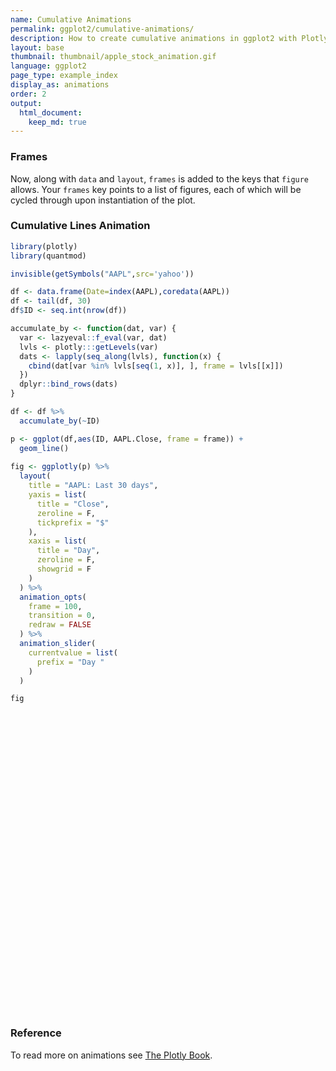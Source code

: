 ```yaml
---
name: Cumulative Animations
permalink: ggplot2/cumulative-animations/
description: How to create cumulative animations in ggplot2 with Plotly.
layout: base
thumbnail: thumbnail/apple_stock_animation.gif
language: ggplot2
page_type: example_index
display_as: animations
order: 2
output:
  html_document:
    keep_md: true
---
```



### Frames

Now, along with `data` and `layout`, `frames` is added to the keys that `figure` allows. Your `frames` key points to a list of figures, each of which will be cycled through upon instantiation of the plot.

### Cumulative Lines Animation


```r
library(plotly)
library(quantmod)

invisible(getSymbols("AAPL",src='yahoo'))

df <- data.frame(Date=index(AAPL),coredata(AAPL))
df <- tail(df, 30)
df$ID <- seq.int(nrow(df))

accumulate_by <- function(dat, var) {
  var <- lazyeval::f_eval(var, dat)
  lvls <- plotly:::getLevels(var)
  dats <- lapply(seq_along(lvls), function(x) {
    cbind(dat[var %in% lvls[seq(1, x)], ], frame = lvls[[x]])
  })
  dplyr::bind_rows(dats)
}

df <- df %>%
  accumulate_by(~ID)

p <- ggplot(df,aes(ID, AAPL.Close, frame = frame)) +
  geom_line()
  
fig <- ggplotly(p) %>%
  layout(
    title = "AAPL: Last 30 days",
    yaxis = list(
      title = "Close",
      zeroline = F,
      tickprefix = "$"
    ),
    xaxis = list(
      title = "Day",
      zeroline = F, 
      showgrid = F
    )
  ) %>% 
  animation_opts(
    frame = 100, 
    transition = 0, 
    redraw = FALSE
  ) %>%
  animation_slider(
    currentvalue = list(
      prefix = "Day "
    )
  )

fig
```

<div id="htmlwidget-428ff896e37fe7ad739e" style="width:672px;height:480px;" class="plotly html-widget"></div>
<script type="application/json" data-for="htmlwidget-428ff896e37fe7ad739e">{"x":{"data":[{"x":[1],"y":[318.309998],"text":"ID:  1<br />AAPL.Close: 318.31<br />frame:  1","frame":"1","type":"scatter","mode":"lines","line":{"width":1.88976377952756,"color":"rgba(0,0,0,1)","dash":"solid"},"hoveron":"points","showlegend":false,"xaxis":"x","yaxis":"y","hoverinfo":"text","visible":true}],"layout":{"margin":{"t":26.2283105022831,"r":7.30593607305936,"b":40.1826484018265,"l":43.1050228310502},"plot_bgcolor":"rgba(235,235,235,1)","paper_bgcolor":"rgba(255,255,255,1)","font":{"color":"rgba(0,0,0,1)","family":"","size":14.6118721461187},"xaxis":{"domain":[0,1],"automargin":true,"type":"linear","autorange":false,"range":[-0.45,31.45],"tickmode":"array","ticktext":["0","10","20","30"],"tickvals":[0,10,20,30],"categoryorder":"array","categoryarray":["0","10","20","30"],"nticks":null,"ticks":"outside","tickcolor":"rgba(51,51,51,1)","ticklen":3.65296803652968,"tickwidth":0.66417600664176,"showticklabels":true,"tickfont":{"color":"rgba(77,77,77,1)","family":"","size":11.689497716895},"tickangle":-0,"showline":false,"linecolor":null,"linewidth":0,"showgrid":false,"gridcolor":"rgba(255,255,255,1)","gridwidth":0.66417600664176,"zeroline":false,"anchor":"y","title":"Day","hoverformat":".2f"},"yaxis":{"domain":[0,1],"automargin":true,"type":"linear","autorange":false,"range":[270.66798365,329.89201335],"tickmode":"array","ticktext":["280","290","300","310","320"],"tickvals":[280,290,300,310,320],"categoryorder":"array","categoryarray":["280","290","300","310","320"],"nticks":null,"ticks":"outside","tickcolor":"rgba(51,51,51,1)","ticklen":3.65296803652968,"tickwidth":0.66417600664176,"showticklabels":true,"tickfont":{"color":"rgba(77,77,77,1)","family":"","size":11.689497716895},"tickangle":-0,"showline":false,"linecolor":null,"linewidth":0,"showgrid":true,"gridcolor":"rgba(255,255,255,1)","gridwidth":0.66417600664176,"zeroline":false,"anchor":"x","title":"Close","hoverformat":".2f","tickprefix":"$"},"shapes":[{"type":"rect","fillcolor":null,"line":{"color":null,"width":0,"linetype":[]},"yref":"paper","xref":"paper","x0":0,"x1":1,"y0":0,"y1":1}],"showlegend":false,"legend":{"bgcolor":"rgba(255,255,255,1)","bordercolor":"transparent","borderwidth":1.88976377952756,"font":{"color":"rgba(0,0,0,1)","family":"","size":11.689497716895}},"hovermode":"closest","barmode":"relative","title":"AAPL: Last 30 days","sliders":[{"currentvalue":{"prefix":"Day ","xanchor":"right","font":{"size":16,"color":"rgba(204,204,204,1)"}},"steps":[{"method":"animate","args":[["1"],{"transition":{"duration":0,"easing":"linear"},"frame":{"duration":100,"redraw":false},"mode":"immediate"}],"label":"1","value":"1"},{"method":"animate","args":[["2"],{"transition":{"duration":0,"easing":"linear"},"frame":{"duration":100,"redraw":false},"mode":"immediate"}],"label":"2","value":"2"},{"method":"animate","args":[["3"],{"transition":{"duration":0,"easing":"linear"},"frame":{"duration":100,"redraw":false},"mode":"immediate"}],"label":"3","value":"3"},{"method":"animate","args":[["4"],{"transition":{"duration":0,"easing":"linear"},"frame":{"duration":100,"redraw":false},"mode":"immediate"}],"label":"4","value":"4"},{"method":"animate","args":[["5"],{"transition":{"duration":0,"easing":"linear"},"frame":{"duration":100,"redraw":false},"mode":"immediate"}],"label":"5","value":"5"},{"method":"animate","args":[["6"],{"transition":{"duration":0,"easing":"linear"},"frame":{"duration":100,"redraw":false},"mode":"immediate"}],"label":"6","value":"6"},{"method":"animate","args":[["7"],{"transition":{"duration":0,"easing":"linear"},"frame":{"duration":100,"redraw":false},"mode":"immediate"}],"label":"7","value":"7"},{"method":"animate","args":[["8"],{"transition":{"duration":0,"easing":"linear"},"frame":{"duration":100,"redraw":false},"mode":"immediate"}],"label":"8","value":"8"},{"method":"animate","args":[["9"],{"transition":{"duration":0,"easing":"linear"},"frame":{"duration":100,"redraw":false},"mode":"immediate"}],"label":"9","value":"9"},{"method":"animate","args":[["10"],{"transition":{"duration":0,"easing":"linear"},"frame":{"duration":100,"redraw":false},"mode":"immediate"}],"label":"10","value":"10"},{"method":"animate","args":[["11"],{"transition":{"duration":0,"easing":"linear"},"frame":{"duration":100,"redraw":false},"mode":"immediate"}],"label":"11","value":"11"},{"method":"animate","args":[["12"],{"transition":{"duration":0,"easing":"linear"},"frame":{"duration":100,"redraw":false},"mode":"immediate"}],"label":"12","value":"12"},{"method":"animate","args":[["13"],{"transition":{"duration":0,"easing":"linear"},"frame":{"duration":100,"redraw":false},"mode":"immediate"}],"label":"13","value":"13"},{"method":"animate","args":[["14"],{"transition":{"duration":0,"easing":"linear"},"frame":{"duration":100,"redraw":false},"mode":"immediate"}],"label":"14","value":"14"},{"method":"animate","args":[["15"],{"transition":{"duration":0,"easing":"linear"},"frame":{"duration":100,"redraw":false},"mode":"immediate"}],"label":"15","value":"15"},{"method":"animate","args":[["16"],{"transition":{"duration":0,"easing":"linear"},"frame":{"duration":100,"redraw":false},"mode":"immediate"}],"label":"16","value":"16"},{"method":"animate","args":[["17"],{"transition":{"duration":0,"easing":"linear"},"frame":{"duration":100,"redraw":false},"mode":"immediate"}],"label":"17","value":"17"},{"method":"animate","args":[["18"],{"transition":{"duration":0,"easing":"linear"},"frame":{"duration":100,"redraw":false},"mode":"immediate"}],"label":"18","value":"18"},{"method":"animate","args":[["19"],{"transition":{"duration":0,"easing":"linear"},"frame":{"duration":100,"redraw":false},"mode":"immediate"}],"label":"19","value":"19"},{"method":"animate","args":[["20"],{"transition":{"duration":0,"easing":"linear"},"frame":{"duration":100,"redraw":false},"mode":"immediate"}],"label":"20","value":"20"},{"method":"animate","args":[["21"],{"transition":{"duration":0,"easing":"linear"},"frame":{"duration":100,"redraw":false},"mode":"immediate"}],"label":"21","value":"21"},{"method":"animate","args":[["22"],{"transition":{"duration":0,"easing":"linear"},"frame":{"duration":100,"redraw":false},"mode":"immediate"}],"label":"22","value":"22"},{"method":"animate","args":[["23"],{"transition":{"duration":0,"easing":"linear"},"frame":{"duration":100,"redraw":false},"mode":"immediate"}],"label":"23","value":"23"},{"method":"animate","args":[["24"],{"transition":{"duration":0,"easing":"linear"},"frame":{"duration":100,"redraw":false},"mode":"immediate"}],"label":"24","value":"24"},{"method":"animate","args":[["25"],{"transition":{"duration":0,"easing":"linear"},"frame":{"duration":100,"redraw":false},"mode":"immediate"}],"label":"25","value":"25"},{"method":"animate","args":[["26"],{"transition":{"duration":0,"easing":"linear"},"frame":{"duration":100,"redraw":false},"mode":"immediate"}],"label":"26","value":"26"},{"method":"animate","args":[["27"],{"transition":{"duration":0,"easing":"linear"},"frame":{"duration":100,"redraw":false},"mode":"immediate"}],"label":"27","value":"27"},{"method":"animate","args":[["28"],{"transition":{"duration":0,"easing":"linear"},"frame":{"duration":100,"redraw":false},"mode":"immediate"}],"label":"28","value":"28"},{"method":"animate","args":[["29"],{"transition":{"duration":0,"easing":"linear"},"frame":{"duration":100,"redraw":false},"mode":"immediate"}],"label":"29","value":"29"},{"method":"animate","args":[["30"],{"transition":{"duration":0,"easing":"linear"},"frame":{"duration":100,"redraw":false},"mode":"immediate"}],"label":"30","value":"30"}],"visible":true,"pad":{"t":40}}],"updatemenus":[{"type":"buttons","direction":"right","showactive":false,"y":0,"x":0,"yanchor":"top","xanchor":"right","pad":{"t":60,"r":5},"buttons":[{"label":"Play","method":"animate","args":[null,{"fromcurrent":true,"mode":"immediate","transition":{"duration":0,"easing":"linear"},"frame":{"duration":100,"redraw":false}}]}]}]},"config":{"doubleClick":"reset","showSendToCloud":false},"source":"A","attrs":{"3c7543cf1957":{"x":{},"y":{},"frame":{},"type":"scatter"}},"cur_data":"3c7543cf1957","visdat":{"3c7543cf1957":["function (y) ","x"]},"highlight":{"on":"plotly_click","persistent":false,"dynamic":false,"selectize":false,"opacityDim":0.2,"selected":{"opacity":1},"debounce":0},"frames":[{"name":"1","data":[{"x":[1],"y":[318.309998],"text":"ID:  1<br />AAPL.Close: 318.31<br />frame:  1","frame":"1","type":"scatter","mode":"lines","line":{"width":1.88976377952756,"color":"rgba(0,0,0,1)","dash":"solid"},"hoveron":"points","showlegend":false,"xaxis":"x","yaxis":"y","hoverinfo":"text","visible":true}],"traces":[0]},{"name":"2","data":[{"x":[1,2],"y":[318.309998,308.950012],"text":["ID:  1<br />AAPL.Close: 318.31<br />frame:  2","ID:  2<br />AAPL.Close: 308.95<br />frame:  2"],"frame":"2","type":"scatter","mode":"lines","line":{"width":1.88976377952756,"color":"rgba(0,0,0,1)","dash":"solid"},"hoveron":"points","showlegend":false,"xaxis":"x","yaxis":"y","hoverinfo":"text","visible":true}],"traces":[0]},{"name":"3","data":[{"x":[1,2,3],"y":[318.309998,308.950012,317.690002],"text":["ID:  1<br />AAPL.Close: 318.31<br />frame:  3","ID:  2<br />AAPL.Close: 308.95<br />frame:  3","ID:  3<br />AAPL.Close: 317.69<br />frame:  3"],"frame":"3","type":"scatter","mode":"lines","line":{"width":1.88976377952756,"color":"rgba(0,0,0,1)","dash":"solid"},"hoveron":"points","showlegend":false,"xaxis":"x","yaxis":"y","hoverinfo":"text","visible":true}],"traces":[0]},{"name":"4","data":[{"x":[1,2,3,4],"y":[318.309998,308.950012,317.690002,324.339996],"text":["ID:  1<br />AAPL.Close: 318.31<br />frame:  4","ID:  2<br />AAPL.Close: 308.95<br />frame:  4","ID:  3<br />AAPL.Close: 317.69<br />frame:  4","ID:  4<br />AAPL.Close: 324.34<br />frame:  4"],"frame":"4","type":"scatter","mode":"lines","line":{"width":1.88976377952756,"color":"rgba(0,0,0,1)","dash":"solid"},"hoveron":"points","showlegend":false,"xaxis":"x","yaxis":"y","hoverinfo":"text","visible":true}],"traces":[0]},{"name":"5","data":[{"x":[1,2,3,4,5],"y":[318.309998,308.950012,317.690002,324.339996,323.869995],"text":["ID:  1<br />AAPL.Close: 318.31<br />frame:  5","ID:  2<br />AAPL.Close: 308.95<br />frame:  5","ID:  3<br />AAPL.Close: 317.69<br />frame:  5","ID:  4<br />AAPL.Close: 324.34<br />frame:  5","ID:  5<br />AAPL.Close: 323.87<br />frame:  5"],"frame":"5","type":"scatter","mode":"lines","line":{"width":1.88976377952756,"color":"rgba(0,0,0,1)","dash":"solid"},"hoveron":"points","showlegend":false,"xaxis":"x","yaxis":"y","hoverinfo":"text","visible":true}],"traces":[0]},{"name":"6","data":[{"x":[1,2,3,4,5,6],"y":[318.309998,308.950012,317.690002,324.339996,323.869995,309.51001],"text":["ID:  1<br />AAPL.Close: 318.31<br />frame:  6","ID:  2<br />AAPL.Close: 308.95<br />frame:  6","ID:  3<br />AAPL.Close: 317.69<br />frame:  6","ID:  4<br />AAPL.Close: 324.34<br />frame:  6","ID:  5<br />AAPL.Close: 323.87<br />frame:  6","ID:  6<br />AAPL.Close: 309.51<br />frame:  6"],"frame":"6","type":"scatter","mode":"lines","line":{"width":1.88976377952756,"color":"rgba(0,0,0,1)","dash":"solid"},"hoveron":"points","showlegend":false,"xaxis":"x","yaxis":"y","hoverinfo":"text","visible":true}],"traces":[0]},{"name":"7","data":[{"x":[1,2,3,4,5,6,7],"y":[318.309998,308.950012,317.690002,324.339996,323.869995,309.51001,308.660004],"text":["ID:  1<br />AAPL.Close: 318.31<br />frame:  7","ID:  2<br />AAPL.Close: 308.95<br />frame:  7","ID:  3<br />AAPL.Close: 317.69<br />frame:  7","ID:  4<br />AAPL.Close: 324.34<br />frame:  7","ID:  5<br />AAPL.Close: 323.87<br />frame:  7","ID:  6<br />AAPL.Close: 309.51<br />frame:  7","ID:  7<br />AAPL.Close: 308.66<br />frame:  7"],"frame":"7","type":"scatter","mode":"lines","line":{"width":1.88976377952756,"color":"rgba(0,0,0,1)","dash":"solid"},"hoveron":"points","showlegend":false,"xaxis":"x","yaxis":"y","hoverinfo":"text","visible":true}],"traces":[0]},{"name":"8","data":[{"x":[1,2,3,4,5,6,7,8],"y":[318.309998,308.950012,317.690002,324.339996,323.869995,309.51001,308.660004,318.850006],"text":["ID:  1<br />AAPL.Close: 318.31<br />frame:  8","ID:  2<br />AAPL.Close: 308.95<br />frame:  8","ID:  3<br />AAPL.Close: 317.69<br />frame:  8","ID:  4<br />AAPL.Close: 324.34<br />frame:  8","ID:  5<br />AAPL.Close: 323.87<br />frame:  8","ID:  6<br />AAPL.Close: 309.51<br />frame:  8","ID:  7<br />AAPL.Close: 308.66<br />frame:  8","ID:  8<br />AAPL.Close: 318.85<br />frame:  8"],"frame":"8","type":"scatter","mode":"lines","line":{"width":1.88976377952756,"color":"rgba(0,0,0,1)","dash":"solid"},"hoveron":"points","showlegend":false,"xaxis":"x","yaxis":"y","hoverinfo":"text","visible":true}],"traces":[0]},{"name":"9","data":[{"x":[1,2,3,4,5,6,7,8,9],"y":[318.309998,308.950012,317.690002,324.339996,323.869995,309.51001,308.660004,318.850006,321.450012],"text":["ID:  1<br />AAPL.Close: 318.31<br />frame:  9","ID:  2<br />AAPL.Close: 308.95<br />frame:  9","ID:  3<br />AAPL.Close: 317.69<br />frame:  9","ID:  4<br />AAPL.Close: 324.34<br />frame:  9","ID:  5<br />AAPL.Close: 323.87<br />frame:  9","ID:  6<br />AAPL.Close: 309.51<br />frame:  9","ID:  7<br />AAPL.Close: 308.66<br />frame:  9","ID:  8<br />AAPL.Close: 318.85<br />frame:  9","ID:  9<br />AAPL.Close: 321.45<br />frame:  9"],"frame":"9","type":"scatter","mode":"lines","line":{"width":1.88976377952756,"color":"rgba(0,0,0,1)","dash":"solid"},"hoveron":"points","showlegend":false,"xaxis":"x","yaxis":"y","hoverinfo":"text","visible":true}],"traces":[0]},{"name":"10","data":[{"x":[1,2,3,4,5,6,7,8,9,10],"y":[318.309998,308.950012,317.690002,324.339996,323.869995,309.51001,308.660004,318.850006,321.450012,325.209991],"text":["ID:  1<br />AAPL.Close: 318.31<br />frame: 10","ID:  2<br />AAPL.Close: 308.95<br />frame: 10","ID:  3<br />AAPL.Close: 317.69<br />frame: 10","ID:  4<br />AAPL.Close: 324.34<br />frame: 10","ID:  5<br />AAPL.Close: 323.87<br />frame: 10","ID:  6<br />AAPL.Close: 309.51<br />frame: 10","ID:  7<br />AAPL.Close: 308.66<br />frame: 10","ID:  8<br />AAPL.Close: 318.85<br />frame: 10","ID:  9<br />AAPL.Close: 321.45<br />frame: 10","ID: 10<br />AAPL.Close: 325.21<br />frame: 10"],"frame":"10","type":"scatter","mode":"lines","line":{"width":1.88976377952756,"color":"rgba(0,0,0,1)","dash":"solid"},"hoveron":"points","showlegend":false,"xaxis":"x","yaxis":"y","hoverinfo":"text","visible":true}],"traces":[0]},{"name":"11","data":[{"x":[1,2,3,4,5,6,7,8,9,10,11],"y":[318.309998,308.950012,317.690002,324.339996,323.869995,309.51001,308.660004,318.850006,321.450012,325.209991,320.029999],"text":["ID:  1<br />AAPL.Close: 318.31<br />frame: 11","ID:  2<br />AAPL.Close: 308.95<br />frame: 11","ID:  3<br />AAPL.Close: 317.69<br />frame: 11","ID:  4<br />AAPL.Close: 324.34<br />frame: 11","ID:  5<br />AAPL.Close: 323.87<br />frame: 11","ID:  6<br />AAPL.Close: 309.51<br />frame: 11","ID:  7<br />AAPL.Close: 308.66<br />frame: 11","ID:  8<br />AAPL.Close: 318.85<br />frame: 11","ID:  9<br />AAPL.Close: 321.45<br />frame: 11","ID: 10<br />AAPL.Close: 325.21<br />frame: 11","ID: 11<br />AAPL.Close: 320.03<br />frame: 11"],"frame":"11","type":"scatter","mode":"lines","line":{"width":1.88976377952756,"color":"rgba(0,0,0,1)","dash":"solid"},"hoveron":"points","showlegend":false,"xaxis":"x","yaxis":"y","hoverinfo":"text","visible":true}],"traces":[0]},{"name":"12","data":[{"x":[1,2,3,4,5,6,7,8,9,10,11,12],"y":[318.309998,308.950012,317.690002,324.339996,323.869995,309.51001,308.660004,318.850006,321.450012,325.209991,320.029999,321.549988],"text":["ID:  1<br />AAPL.Close: 318.31<br />frame: 12","ID:  2<br />AAPL.Close: 308.95<br />frame: 12","ID:  3<br />AAPL.Close: 317.69<br />frame: 12","ID:  4<br />AAPL.Close: 324.34<br />frame: 12","ID:  5<br />AAPL.Close: 323.87<br />frame: 12","ID:  6<br />AAPL.Close: 309.51<br />frame: 12","ID:  7<br />AAPL.Close: 308.66<br />frame: 12","ID:  8<br />AAPL.Close: 318.85<br />frame: 12","ID:  9<br />AAPL.Close: 321.45<br />frame: 12","ID: 10<br />AAPL.Close: 325.21<br />frame: 12","ID: 11<br />AAPL.Close: 320.03<br />frame: 12","ID: 12<br />AAPL.Close: 321.55<br />frame: 12"],"frame":"12","type":"scatter","mode":"lines","line":{"width":1.88976377952756,"color":"rgba(0,0,0,1)","dash":"solid"},"hoveron":"points","showlegend":false,"xaxis":"x","yaxis":"y","hoverinfo":"text","visible":true}],"traces":[0]},{"name":"13","data":[{"x":[1,2,3,4,5,6,7,8,9,10,11,12,13],"y":[318.309998,308.950012,317.690002,324.339996,323.869995,309.51001,308.660004,318.850006,321.450012,325.209991,320.029999,321.549988,319.609985],"text":["ID:  1<br />AAPL.Close: 318.31<br />frame: 13","ID:  2<br />AAPL.Close: 308.95<br />frame: 13","ID:  3<br />AAPL.Close: 317.69<br />frame: 13","ID:  4<br />AAPL.Close: 324.34<br />frame: 13","ID:  5<br />AAPL.Close: 323.87<br />frame: 13","ID:  6<br />AAPL.Close: 309.51<br />frame: 13","ID:  7<br />AAPL.Close: 308.66<br />frame: 13","ID:  8<br />AAPL.Close: 318.85<br />frame: 13","ID:  9<br />AAPL.Close: 321.45<br />frame: 13","ID: 10<br />AAPL.Close: 325.21<br />frame: 13","ID: 11<br />AAPL.Close: 320.03<br />frame: 13","ID: 12<br />AAPL.Close: 321.55<br />frame: 13","ID: 13<br />AAPL.Close: 319.61<br />frame: 13"],"frame":"13","type":"scatter","mode":"lines","line":{"width":1.88976377952756,"color":"rgba(0,0,0,1)","dash":"solid"},"hoveron":"points","showlegend":false,"xaxis":"x","yaxis":"y","hoverinfo":"text","visible":true}],"traces":[0]},{"name":"14","data":[{"x":[1,2,3,4,5,6,7,8,9,10,11,12,13,14],"y":[318.309998,308.950012,317.690002,324.339996,323.869995,309.51001,308.660004,318.850006,321.450012,325.209991,320.029999,321.549988,319.609985,327.200012],"text":["ID:  1<br />AAPL.Close: 318.31<br />frame: 14","ID:  2<br />AAPL.Close: 308.95<br />frame: 14","ID:  3<br />AAPL.Close: 317.69<br />frame: 14","ID:  4<br />AAPL.Close: 324.34<br />frame: 14","ID:  5<br />AAPL.Close: 323.87<br />frame: 14","ID:  6<br />AAPL.Close: 309.51<br />frame: 14","ID:  7<br />AAPL.Close: 308.66<br />frame: 14","ID:  8<br />AAPL.Close: 318.85<br />frame: 14","ID:  9<br />AAPL.Close: 321.45<br />frame: 14","ID: 10<br />AAPL.Close: 325.21<br />frame: 14","ID: 11<br />AAPL.Close: 320.03<br />frame: 14","ID: 12<br />AAPL.Close: 321.55<br />frame: 14","ID: 13<br />AAPL.Close: 319.61<br />frame: 14","ID: 14<br />AAPL.Close: 327.20<br />frame: 14"],"frame":"14","type":"scatter","mode":"lines","line":{"width":1.88976377952756,"color":"rgba(0,0,0,1)","dash":"solid"},"hoveron":"points","showlegend":false,"xaxis":"x","yaxis":"y","hoverinfo":"text","visible":true}],"traces":[0]},{"name":"15","data":[{"x":[1,2,3,4,5,6,7,8,9,10,11,12,13,14,15],"y":[318.309998,308.950012,317.690002,324.339996,323.869995,309.51001,308.660004,318.850006,321.450012,325.209991,320.029999,321.549988,319.609985,327.200012,324.869995],"text":["ID:  1<br />AAPL.Close: 318.31<br />frame: 15","ID:  2<br />AAPL.Close: 308.95<br />frame: 15","ID:  3<br />AAPL.Close: 317.69<br />frame: 15","ID:  4<br />AAPL.Close: 324.34<br />frame: 15","ID:  5<br />AAPL.Close: 323.87<br />frame: 15","ID:  6<br />AAPL.Close: 309.51<br />frame: 15","ID:  7<br />AAPL.Close: 308.66<br />frame: 15","ID:  8<br />AAPL.Close: 318.85<br />frame: 15","ID:  9<br />AAPL.Close: 321.45<br />frame: 15","ID: 10<br />AAPL.Close: 325.21<br />frame: 15","ID: 11<br />AAPL.Close: 320.03<br />frame: 15","ID: 12<br />AAPL.Close: 321.55<br />frame: 15","ID: 13<br />AAPL.Close: 319.61<br />frame: 15","ID: 14<br />AAPL.Close: 327.20<br />frame: 15","ID: 15<br />AAPL.Close: 324.87<br />frame: 15"],"frame":"15","type":"scatter","mode":"lines","line":{"width":1.88976377952756,"color":"rgba(0,0,0,1)","dash":"solid"},"hoveron":"points","showlegend":false,"xaxis":"x","yaxis":"y","hoverinfo":"text","visible":true}],"traces":[0]},{"name":"16","data":[{"x":[1,2,3,4,5,6,7,8,9,10,11,12,13,14,15,16],"y":[318.309998,308.950012,317.690002,324.339996,323.869995,309.51001,308.660004,318.850006,321.450012,325.209991,320.029999,321.549988,319.609985,327.200012,324.869995,324.950012],"text":["ID:  1<br />AAPL.Close: 318.31<br />frame: 16","ID:  2<br />AAPL.Close: 308.95<br />frame: 16","ID:  3<br />AAPL.Close: 317.69<br />frame: 16","ID:  4<br />AAPL.Close: 324.34<br />frame: 16","ID:  5<br />AAPL.Close: 323.87<br />frame: 16","ID:  6<br />AAPL.Close: 309.51<br />frame: 16","ID:  7<br />AAPL.Close: 308.66<br />frame: 16","ID:  8<br />AAPL.Close: 318.85<br />frame: 16","ID:  9<br />AAPL.Close: 321.45<br />frame: 16","ID: 10<br />AAPL.Close: 325.21<br />frame: 16","ID: 11<br />AAPL.Close: 320.03<br />frame: 16","ID: 12<br />AAPL.Close: 321.55<br />frame: 16","ID: 13<br />AAPL.Close: 319.61<br />frame: 16","ID: 14<br />AAPL.Close: 327.20<br />frame: 16","ID: 15<br />AAPL.Close: 324.87<br />frame: 16","ID: 16<br />AAPL.Close: 324.95<br />frame: 16"],"frame":"16","type":"scatter","mode":"lines","line":{"width":1.88976377952756,"color":"rgba(0,0,0,1)","dash":"solid"},"hoveron":"points","showlegend":false,"xaxis":"x","yaxis":"y","hoverinfo":"text","visible":true}],"traces":[0]},{"name":"17","data":[{"x":[1,2,3,4,5,6,7,8,9,10,11,12,13,14,15,16,17],"y":[318.309998,308.950012,317.690002,324.339996,323.869995,309.51001,308.660004,318.850006,321.450012,325.209991,320.029999,321.549988,319.609985,327.200012,324.869995,324.950012,319],"text":["ID:  1<br />AAPL.Close: 318.31<br />frame: 17","ID:  2<br />AAPL.Close: 308.95<br />frame: 17","ID:  3<br />AAPL.Close: 317.69<br />frame: 17","ID:  4<br />AAPL.Close: 324.34<br />frame: 17","ID:  5<br />AAPL.Close: 323.87<br />frame: 17","ID:  6<br />AAPL.Close: 309.51<br />frame: 17","ID:  7<br />AAPL.Close: 308.66<br />frame: 17","ID:  8<br />AAPL.Close: 318.85<br />frame: 17","ID:  9<br />AAPL.Close: 321.45<br />frame: 17","ID: 10<br />AAPL.Close: 325.21<br />frame: 17","ID: 11<br />AAPL.Close: 320.03<br />frame: 17","ID: 12<br />AAPL.Close: 321.55<br />frame: 17","ID: 13<br />AAPL.Close: 319.61<br />frame: 17","ID: 14<br />AAPL.Close: 327.20<br />frame: 17","ID: 15<br />AAPL.Close: 324.87<br />frame: 17","ID: 16<br />AAPL.Close: 324.95<br />frame: 17","ID: 17<br />AAPL.Close: 319.00<br />frame: 17"],"frame":"17","type":"scatter","mode":"lines","line":{"width":1.88976377952756,"color":"rgba(0,0,0,1)","dash":"solid"},"hoveron":"points","showlegend":false,"xaxis":"x","yaxis":"y","hoverinfo":"text","visible":true}],"traces":[0]},{"name":"18","data":[{"x":[1,2,3,4,5,6,7,8,9,10,11,12,13,14,15,16,17,18],"y":[318.309998,308.950012,317.690002,324.339996,323.869995,309.51001,308.660004,318.850006,321.450012,325.209991,320.029999,321.549988,319.609985,327.200012,324.869995,324.950012,319,323.619995],"text":["ID:  1<br />AAPL.Close: 318.31<br />frame: 18","ID:  2<br />AAPL.Close: 308.95<br />frame: 18","ID:  3<br />AAPL.Close: 317.69<br />frame: 18","ID:  4<br />AAPL.Close: 324.34<br />frame: 18","ID:  5<br />AAPL.Close: 323.87<br />frame: 18","ID:  6<br />AAPL.Close: 309.51<br />frame: 18","ID:  7<br />AAPL.Close: 308.66<br />frame: 18","ID:  8<br />AAPL.Close: 318.85<br />frame: 18","ID:  9<br />AAPL.Close: 321.45<br />frame: 18","ID: 10<br />AAPL.Close: 325.21<br />frame: 18","ID: 11<br />AAPL.Close: 320.03<br />frame: 18","ID: 12<br />AAPL.Close: 321.55<br />frame: 18","ID: 13<br />AAPL.Close: 319.61<br />frame: 18","ID: 14<br />AAPL.Close: 327.20<br />frame: 18","ID: 15<br />AAPL.Close: 324.87<br />frame: 18","ID: 16<br />AAPL.Close: 324.95<br />frame: 18","ID: 17<br />AAPL.Close: 319.00<br />frame: 18","ID: 18<br />AAPL.Close: 323.62<br />frame: 18"],"frame":"18","type":"scatter","mode":"lines","line":{"width":1.88976377952756,"color":"rgba(0,0,0,1)","dash":"solid"},"hoveron":"points","showlegend":false,"xaxis":"x","yaxis":"y","hoverinfo":"text","visible":true}],"traces":[0]},{"name":"19","data":[{"x":[1,2,3,4,5,6,7,8,9,10,11,12,13,14,15,16,17,18,19],"y":[318.309998,308.950012,317.690002,324.339996,323.869995,309.51001,308.660004,318.850006,321.450012,325.209991,320.029999,321.549988,319.609985,327.200012,324.869995,324.950012,319,323.619995,320.299988],"text":["ID:  1<br />AAPL.Close: 318.31<br />frame: 19","ID:  2<br />AAPL.Close: 308.95<br />frame: 19","ID:  3<br />AAPL.Close: 317.69<br />frame: 19","ID:  4<br />AAPL.Close: 324.34<br />frame: 19","ID:  5<br />AAPL.Close: 323.87<br />frame: 19","ID:  6<br />AAPL.Close: 309.51<br />frame: 19","ID:  7<br />AAPL.Close: 308.66<br />frame: 19","ID:  8<br />AAPL.Close: 318.85<br />frame: 19","ID:  9<br />AAPL.Close: 321.45<br />frame: 19","ID: 10<br />AAPL.Close: 325.21<br />frame: 19","ID: 11<br />AAPL.Close: 320.03<br />frame: 19","ID: 12<br />AAPL.Close: 321.55<br />frame: 19","ID: 13<br />AAPL.Close: 319.61<br />frame: 19","ID: 14<br />AAPL.Close: 327.20<br />frame: 19","ID: 15<br />AAPL.Close: 324.87<br />frame: 19","ID: 16<br />AAPL.Close: 324.95<br />frame: 19","ID: 17<br />AAPL.Close: 319.00<br />frame: 19","ID: 18<br />AAPL.Close: 323.62<br />frame: 19","ID: 19<br />AAPL.Close: 320.30<br />frame: 19"],"frame":"19","type":"scatter","mode":"lines","line":{"width":1.88976377952756,"color":"rgba(0,0,0,1)","dash":"solid"},"hoveron":"points","showlegend":false,"xaxis":"x","yaxis":"y","hoverinfo":"text","visible":true}],"traces":[0]},{"name":"20","data":[{"x":[1,2,3,4,5,6,7,8,9,10,11,12,13,14,15,16,17,18,19,20],"y":[318.309998,308.950012,317.690002,324.339996,323.869995,309.51001,308.660004,318.850006,321.450012,325.209991,320.029999,321.549988,319.609985,327.200012,324.869995,324.950012,319,323.619995,320.299988,313.049988],"text":["ID:  1<br />AAPL.Close: 318.31<br />frame: 20","ID:  2<br />AAPL.Close: 308.95<br />frame: 20","ID:  3<br />AAPL.Close: 317.69<br />frame: 20","ID:  4<br />AAPL.Close: 324.34<br />frame: 20","ID:  5<br />AAPL.Close: 323.87<br />frame: 20","ID:  6<br />AAPL.Close: 309.51<br />frame: 20","ID:  7<br />AAPL.Close: 308.66<br />frame: 20","ID:  8<br />AAPL.Close: 318.85<br />frame: 20","ID:  9<br />AAPL.Close: 321.45<br />frame: 20","ID: 10<br />AAPL.Close: 325.21<br />frame: 20","ID: 11<br />AAPL.Close: 320.03<br />frame: 20","ID: 12<br />AAPL.Close: 321.55<br />frame: 20","ID: 13<br />AAPL.Close: 319.61<br />frame: 20","ID: 14<br />AAPL.Close: 327.20<br />frame: 20","ID: 15<br />AAPL.Close: 324.87<br />frame: 20","ID: 16<br />AAPL.Close: 324.95<br />frame: 20","ID: 17<br />AAPL.Close: 319.00<br />frame: 20","ID: 18<br />AAPL.Close: 323.62<br />frame: 20","ID: 19<br />AAPL.Close: 320.30<br />frame: 20","ID: 20<br />AAPL.Close: 313.05<br />frame: 20"],"frame":"20","type":"scatter","mode":"lines","line":{"width":1.88976377952756,"color":"rgba(0,0,0,1)","dash":"solid"},"hoveron":"points","showlegend":false,"xaxis":"x","yaxis":"y","hoverinfo":"text","visible":true}],"traces":[0]},{"name":"21","data":[{"x":[1,2,3,4,5,6,7,8,9,10,11,12,13,14,15,16,17,18,19,20,21],"y":[318.309998,308.950012,317.690002,324.339996,323.869995,309.51001,308.660004,318.850006,321.450012,325.209991,320.029999,321.549988,319.609985,327.200012,324.869995,324.950012,319,323.619995,320.299988,313.049988,298.179993],"text":["ID:  1<br />AAPL.Close: 318.31<br />frame: 21","ID:  2<br />AAPL.Close: 308.95<br />frame: 21","ID:  3<br />AAPL.Close: 317.69<br />frame: 21","ID:  4<br />AAPL.Close: 324.34<br />frame: 21","ID:  5<br />AAPL.Close: 323.87<br />frame: 21","ID:  6<br />AAPL.Close: 309.51<br />frame: 21","ID:  7<br />AAPL.Close: 308.66<br />frame: 21","ID:  8<br />AAPL.Close: 318.85<br />frame: 21","ID:  9<br />AAPL.Close: 321.45<br />frame: 21","ID: 10<br />AAPL.Close: 325.21<br />frame: 21","ID: 11<br />AAPL.Close: 320.03<br />frame: 21","ID: 12<br />AAPL.Close: 321.55<br />frame: 21","ID: 13<br />AAPL.Close: 319.61<br />frame: 21","ID: 14<br />AAPL.Close: 327.20<br />frame: 21","ID: 15<br />AAPL.Close: 324.87<br />frame: 21","ID: 16<br />AAPL.Close: 324.95<br />frame: 21","ID: 17<br />AAPL.Close: 319.00<br />frame: 21","ID: 18<br />AAPL.Close: 323.62<br />frame: 21","ID: 19<br />AAPL.Close: 320.30<br />frame: 21","ID: 20<br />AAPL.Close: 313.05<br />frame: 21","ID: 21<br />AAPL.Close: 298.18<br />frame: 21"],"frame":"21","type":"scatter","mode":"lines","line":{"width":1.88976377952756,"color":"rgba(0,0,0,1)","dash":"solid"},"hoveron":"points","showlegend":false,"xaxis":"x","yaxis":"y","hoverinfo":"text","visible":true}],"traces":[0]},{"name":"22","data":[{"x":[1,2,3,4,5,6,7,8,9,10,11,12,13,14,15,16,17,18,19,20,21,22],"y":[318.309998,308.950012,317.690002,324.339996,323.869995,309.51001,308.660004,318.850006,321.450012,325.209991,320.029999,321.549988,319.609985,327.200012,324.869995,324.950012,319,323.619995,320.299988,313.049988,298.179993,288.079987],"text":["ID:  1<br />AAPL.Close: 318.31<br />frame: 22","ID:  2<br />AAPL.Close: 308.95<br />frame: 22","ID:  3<br />AAPL.Close: 317.69<br />frame: 22","ID:  4<br />AAPL.Close: 324.34<br />frame: 22","ID:  5<br />AAPL.Close: 323.87<br />frame: 22","ID:  6<br />AAPL.Close: 309.51<br />frame: 22","ID:  7<br />AAPL.Close: 308.66<br />frame: 22","ID:  8<br />AAPL.Close: 318.85<br />frame: 22","ID:  9<br />AAPL.Close: 321.45<br />frame: 22","ID: 10<br />AAPL.Close: 325.21<br />frame: 22","ID: 11<br />AAPL.Close: 320.03<br />frame: 22","ID: 12<br />AAPL.Close: 321.55<br />frame: 22","ID: 13<br />AAPL.Close: 319.61<br />frame: 22","ID: 14<br />AAPL.Close: 327.20<br />frame: 22","ID: 15<br />AAPL.Close: 324.87<br />frame: 22","ID: 16<br />AAPL.Close: 324.95<br />frame: 22","ID: 17<br />AAPL.Close: 319.00<br />frame: 22","ID: 18<br />AAPL.Close: 323.62<br />frame: 22","ID: 19<br />AAPL.Close: 320.30<br />frame: 22","ID: 20<br />AAPL.Close: 313.05<br />frame: 22","ID: 21<br />AAPL.Close: 298.18<br />frame: 22","ID: 22<br />AAPL.Close: 288.08<br />frame: 22"],"frame":"22","type":"scatter","mode":"lines","line":{"width":1.88976377952756,"color":"rgba(0,0,0,1)","dash":"solid"},"hoveron":"points","showlegend":false,"xaxis":"x","yaxis":"y","hoverinfo":"text","visible":true}],"traces":[0]},{"name":"23","data":[{"x":[1,2,3,4,5,6,7,8,9,10,11,12,13,14,15,16,17,18,19,20,21,22,23],"y":[318.309998,308.950012,317.690002,324.339996,323.869995,309.51001,308.660004,318.850006,321.450012,325.209991,320.029999,321.549988,319.609985,327.200012,324.869995,324.950012,319,323.619995,320.299988,313.049988,298.179993,288.079987,292.649994],"text":["ID:  1<br />AAPL.Close: 318.31<br />frame: 23","ID:  2<br />AAPL.Close: 308.95<br />frame: 23","ID:  3<br />AAPL.Close: 317.69<br />frame: 23","ID:  4<br />AAPL.Close: 324.34<br />frame: 23","ID:  5<br />AAPL.Close: 323.87<br />frame: 23","ID:  6<br />AAPL.Close: 309.51<br />frame: 23","ID:  7<br />AAPL.Close: 308.66<br />frame: 23","ID:  8<br />AAPL.Close: 318.85<br />frame: 23","ID:  9<br />AAPL.Close: 321.45<br />frame: 23","ID: 10<br />AAPL.Close: 325.21<br />frame: 23","ID: 11<br />AAPL.Close: 320.03<br />frame: 23","ID: 12<br />AAPL.Close: 321.55<br />frame: 23","ID: 13<br />AAPL.Close: 319.61<br />frame: 23","ID: 14<br />AAPL.Close: 327.20<br />frame: 23","ID: 15<br />AAPL.Close: 324.87<br />frame: 23","ID: 16<br />AAPL.Close: 324.95<br />frame: 23","ID: 17<br />AAPL.Close: 319.00<br />frame: 23","ID: 18<br />AAPL.Close: 323.62<br />frame: 23","ID: 19<br />AAPL.Close: 320.30<br />frame: 23","ID: 20<br />AAPL.Close: 313.05<br />frame: 23","ID: 21<br />AAPL.Close: 298.18<br />frame: 23","ID: 22<br />AAPL.Close: 288.08<br />frame: 23","ID: 23<br />AAPL.Close: 292.65<br />frame: 23"],"frame":"23","type":"scatter","mode":"lines","line":{"width":1.88976377952756,"color":"rgba(0,0,0,1)","dash":"solid"},"hoveron":"points","showlegend":false,"xaxis":"x","yaxis":"y","hoverinfo":"text","visible":true}],"traces":[0]},{"name":"24","data":[{"x":[1,2,3,4,5,6,7,8,9,10,11,12,13,14,15,16,17,18,19,20,21,22,23,24],"y":[318.309998,308.950012,317.690002,324.339996,323.869995,309.51001,308.660004,318.850006,321.450012,325.209991,320.029999,321.549988,319.609985,327.200012,324.869995,324.950012,319,323.619995,320.299988,313.049988,298.179993,288.079987,292.649994,273.519989],"text":["ID:  1<br />AAPL.Close: 318.31<br />frame: 24","ID:  2<br />AAPL.Close: 308.95<br />frame: 24","ID:  3<br />AAPL.Close: 317.69<br />frame: 24","ID:  4<br />AAPL.Close: 324.34<br />frame: 24","ID:  5<br />AAPL.Close: 323.87<br />frame: 24","ID:  6<br />AAPL.Close: 309.51<br />frame: 24","ID:  7<br />AAPL.Close: 308.66<br />frame: 24","ID:  8<br />AAPL.Close: 318.85<br />frame: 24","ID:  9<br />AAPL.Close: 321.45<br />frame: 24","ID: 10<br />AAPL.Close: 325.21<br />frame: 24","ID: 11<br />AAPL.Close: 320.03<br />frame: 24","ID: 12<br />AAPL.Close: 321.55<br />frame: 24","ID: 13<br />AAPL.Close: 319.61<br />frame: 24","ID: 14<br />AAPL.Close: 327.20<br />frame: 24","ID: 15<br />AAPL.Close: 324.87<br />frame: 24","ID: 16<br />AAPL.Close: 324.95<br />frame: 24","ID: 17<br />AAPL.Close: 319.00<br />frame: 24","ID: 18<br />AAPL.Close: 323.62<br />frame: 24","ID: 19<br />AAPL.Close: 320.30<br />frame: 24","ID: 20<br />AAPL.Close: 313.05<br />frame: 24","ID: 21<br />AAPL.Close: 298.18<br />frame: 24","ID: 22<br />AAPL.Close: 288.08<br />frame: 24","ID: 23<br />AAPL.Close: 292.65<br />frame: 24","ID: 24<br />AAPL.Close: 273.52<br />frame: 24"],"frame":"24","type":"scatter","mode":"lines","line":{"width":1.88976377952756,"color":"rgba(0,0,0,1)","dash":"solid"},"hoveron":"points","showlegend":false,"xaxis":"x","yaxis":"y","hoverinfo":"text","visible":true}],"traces":[0]},{"name":"25","data":[{"x":[1,2,3,4,5,6,7,8,9,10,11,12,13,14,15,16,17,18,19,20,21,22,23,24,25],"y":[318.309998,308.950012,317.690002,324.339996,323.869995,309.51001,308.660004,318.850006,321.450012,325.209991,320.029999,321.549988,319.609985,327.200012,324.869995,324.950012,319,323.619995,320.299988,313.049988,298.179993,288.079987,292.649994,273.519989,273.359985],"text":["ID:  1<br />AAPL.Close: 318.31<br />frame: 25","ID:  2<br />AAPL.Close: 308.95<br />frame: 25","ID:  3<br />AAPL.Close: 317.69<br />frame: 25","ID:  4<br />AAPL.Close: 324.34<br />frame: 25","ID:  5<br />AAPL.Close: 323.87<br />frame: 25","ID:  6<br />AAPL.Close: 309.51<br />frame: 25","ID:  7<br />AAPL.Close: 308.66<br />frame: 25","ID:  8<br />AAPL.Close: 318.85<br />frame: 25","ID:  9<br />AAPL.Close: 321.45<br />frame: 25","ID: 10<br />AAPL.Close: 325.21<br />frame: 25","ID: 11<br />AAPL.Close: 320.03<br />frame: 25","ID: 12<br />AAPL.Close: 321.55<br />frame: 25","ID: 13<br />AAPL.Close: 319.61<br />frame: 25","ID: 14<br />AAPL.Close: 327.20<br />frame: 25","ID: 15<br />AAPL.Close: 324.87<br />frame: 25","ID: 16<br />AAPL.Close: 324.95<br />frame: 25","ID: 17<br />AAPL.Close: 319.00<br />frame: 25","ID: 18<br />AAPL.Close: 323.62<br />frame: 25","ID: 19<br />AAPL.Close: 320.30<br />frame: 25","ID: 20<br />AAPL.Close: 313.05<br />frame: 25","ID: 21<br />AAPL.Close: 298.18<br />frame: 25","ID: 22<br />AAPL.Close: 288.08<br />frame: 25","ID: 23<br />AAPL.Close: 292.65<br />frame: 25","ID: 24<br />AAPL.Close: 273.52<br />frame: 25","ID: 25<br />AAPL.Close: 273.36<br />frame: 25"],"frame":"25","type":"scatter","mode":"lines","line":{"width":1.88976377952756,"color":"rgba(0,0,0,1)","dash":"solid"},"hoveron":"points","showlegend":false,"xaxis":"x","yaxis":"y","hoverinfo":"text","visible":true}],"traces":[0]},{"name":"26","data":[{"x":[1,2,3,4,5,6,7,8,9,10,11,12,13,14,15,16,17,18,19,20,21,22,23,24,25,26],"y":[318.309998,308.950012,317.690002,324.339996,323.869995,309.51001,308.660004,318.850006,321.450012,325.209991,320.029999,321.549988,319.609985,327.200012,324.869995,324.950012,319,323.619995,320.299988,313.049988,298.179993,288.079987,292.649994,273.519989,273.359985,298.809998],"text":["ID:  1<br />AAPL.Close: 318.31<br />frame: 26","ID:  2<br />AAPL.Close: 308.95<br />frame: 26","ID:  3<br />AAPL.Close: 317.69<br />frame: 26","ID:  4<br />AAPL.Close: 324.34<br />frame: 26","ID:  5<br />AAPL.Close: 323.87<br />frame: 26","ID:  6<br />AAPL.Close: 309.51<br />frame: 26","ID:  7<br />AAPL.Close: 308.66<br />frame: 26","ID:  8<br />AAPL.Close: 318.85<br />frame: 26","ID:  9<br />AAPL.Close: 321.45<br />frame: 26","ID: 10<br />AAPL.Close: 325.21<br />frame: 26","ID: 11<br />AAPL.Close: 320.03<br />frame: 26","ID: 12<br />AAPL.Close: 321.55<br />frame: 26","ID: 13<br />AAPL.Close: 319.61<br />frame: 26","ID: 14<br />AAPL.Close: 327.20<br />frame: 26","ID: 15<br />AAPL.Close: 324.87<br />frame: 26","ID: 16<br />AAPL.Close: 324.95<br />frame: 26","ID: 17<br />AAPL.Close: 319.00<br />frame: 26","ID: 18<br />AAPL.Close: 323.62<br />frame: 26","ID: 19<br />AAPL.Close: 320.30<br />frame: 26","ID: 20<br />AAPL.Close: 313.05<br />frame: 26","ID: 21<br />AAPL.Close: 298.18<br />frame: 26","ID: 22<br />AAPL.Close: 288.08<br />frame: 26","ID: 23<br />AAPL.Close: 292.65<br />frame: 26","ID: 24<br />AAPL.Close: 273.52<br />frame: 26","ID: 25<br />AAPL.Close: 273.36<br />frame: 26","ID: 26<br />AAPL.Close: 298.81<br />frame: 26"],"frame":"26","type":"scatter","mode":"lines","line":{"width":1.88976377952756,"color":"rgba(0,0,0,1)","dash":"solid"},"hoveron":"points","showlegend":false,"xaxis":"x","yaxis":"y","hoverinfo":"text","visible":true}],"traces":[0]},{"name":"27","data":[{"x":[1,2,3,4,5,6,7,8,9,10,11,12,13,14,15,16,17,18,19,20,21,22,23,24,25,26,27],"y":[318.309998,308.950012,317.690002,324.339996,323.869995,309.51001,308.660004,318.850006,321.450012,325.209991,320.029999,321.549988,319.609985,327.200012,324.869995,324.950012,319,323.619995,320.299988,313.049988,298.179993,288.079987,292.649994,273.519989,273.359985,298.809998,289.320007],"text":["ID:  1<br />AAPL.Close: 318.31<br />frame: 27","ID:  2<br />AAPL.Close: 308.95<br />frame: 27","ID:  3<br />AAPL.Close: 317.69<br />frame: 27","ID:  4<br />AAPL.Close: 324.34<br />frame: 27","ID:  5<br />AAPL.Close: 323.87<br />frame: 27","ID:  6<br />AAPL.Close: 309.51<br />frame: 27","ID:  7<br />AAPL.Close: 308.66<br />frame: 27","ID:  8<br />AAPL.Close: 318.85<br />frame: 27","ID:  9<br />AAPL.Close: 321.45<br />frame: 27","ID: 10<br />AAPL.Close: 325.21<br />frame: 27","ID: 11<br />AAPL.Close: 320.03<br />frame: 27","ID: 12<br />AAPL.Close: 321.55<br />frame: 27","ID: 13<br />AAPL.Close: 319.61<br />frame: 27","ID: 14<br />AAPL.Close: 327.20<br />frame: 27","ID: 15<br />AAPL.Close: 324.87<br />frame: 27","ID: 16<br />AAPL.Close: 324.95<br />frame: 27","ID: 17<br />AAPL.Close: 319.00<br />frame: 27","ID: 18<br />AAPL.Close: 323.62<br />frame: 27","ID: 19<br />AAPL.Close: 320.30<br />frame: 27","ID: 20<br />AAPL.Close: 313.05<br />frame: 27","ID: 21<br />AAPL.Close: 298.18<br />frame: 27","ID: 22<br />AAPL.Close: 288.08<br />frame: 27","ID: 23<br />AAPL.Close: 292.65<br />frame: 27","ID: 24<br />AAPL.Close: 273.52<br />frame: 27","ID: 25<br />AAPL.Close: 273.36<br />frame: 27","ID: 26<br />AAPL.Close: 298.81<br />frame: 27","ID: 27<br />AAPL.Close: 289.32<br />frame: 27"],"frame":"27","type":"scatter","mode":"lines","line":{"width":1.88976377952756,"color":"rgba(0,0,0,1)","dash":"solid"},"hoveron":"points","showlegend":false,"xaxis":"x","yaxis":"y","hoverinfo":"text","visible":true}],"traces":[0]},{"name":"28","data":[{"x":[1,2,3,4,5,6,7,8,9,10,11,12,13,14,15,16,17,18,19,20,21,22,23,24,25,26,27,28],"y":[318.309998,308.950012,317.690002,324.339996,323.869995,309.51001,308.660004,318.850006,321.450012,325.209991,320.029999,321.549988,319.609985,327.200012,324.869995,324.950012,319,323.619995,320.299988,313.049988,298.179993,288.079987,292.649994,273.519989,273.359985,298.809998,289.320007,302.73999],"text":["ID:  1<br />AAPL.Close: 318.31<br />frame: 28","ID:  2<br />AAPL.Close: 308.95<br />frame: 28","ID:  3<br />AAPL.Close: 317.69<br />frame: 28","ID:  4<br />AAPL.Close: 324.34<br />frame: 28","ID:  5<br />AAPL.Close: 323.87<br />frame: 28","ID:  6<br />AAPL.Close: 309.51<br />frame: 28","ID:  7<br />AAPL.Close: 308.66<br />frame: 28","ID:  8<br />AAPL.Close: 318.85<br />frame: 28","ID:  9<br />AAPL.Close: 321.45<br />frame: 28","ID: 10<br />AAPL.Close: 325.21<br />frame: 28","ID: 11<br />AAPL.Close: 320.03<br />frame: 28","ID: 12<br />AAPL.Close: 321.55<br />frame: 28","ID: 13<br />AAPL.Close: 319.61<br />frame: 28","ID: 14<br />AAPL.Close: 327.20<br />frame: 28","ID: 15<br />AAPL.Close: 324.87<br />frame: 28","ID: 16<br />AAPL.Close: 324.95<br />frame: 28","ID: 17<br />AAPL.Close: 319.00<br />frame: 28","ID: 18<br />AAPL.Close: 323.62<br />frame: 28","ID: 19<br />AAPL.Close: 320.30<br />frame: 28","ID: 20<br />AAPL.Close: 313.05<br />frame: 28","ID: 21<br />AAPL.Close: 298.18<br />frame: 28","ID: 22<br />AAPL.Close: 288.08<br />frame: 28","ID: 23<br />AAPL.Close: 292.65<br />frame: 28","ID: 24<br />AAPL.Close: 273.52<br />frame: 28","ID: 25<br />AAPL.Close: 273.36<br />frame: 28","ID: 26<br />AAPL.Close: 298.81<br />frame: 28","ID: 27<br />AAPL.Close: 289.32<br />frame: 28","ID: 28<br />AAPL.Close: 302.74<br />frame: 28"],"frame":"28","type":"scatter","mode":"lines","line":{"width":1.88976377952756,"color":"rgba(0,0,0,1)","dash":"solid"},"hoveron":"points","showlegend":false,"xaxis":"x","yaxis":"y","hoverinfo":"text","visible":true}],"traces":[0]},{"name":"29","data":[{"x":[1,2,3,4,5,6,7,8,9,10,11,12,13,14,15,16,17,18,19,20,21,22,23,24,25,26,27,28,29],"y":[318.309998,308.950012,317.690002,324.339996,323.869995,309.51001,308.660004,318.850006,321.450012,325.209991,320.029999,321.549988,319.609985,327.200012,324.869995,324.950012,319,323.619995,320.299988,313.049988,298.179993,288.079987,292.649994,273.519989,273.359985,298.809998,289.320007,302.73999,292.920013],"text":["ID:  1<br />AAPL.Close: 318.31<br />frame: 29","ID:  2<br />AAPL.Close: 308.95<br />frame: 29","ID:  3<br />AAPL.Close: 317.69<br />frame: 29","ID:  4<br />AAPL.Close: 324.34<br />frame: 29","ID:  5<br />AAPL.Close: 323.87<br />frame: 29","ID:  6<br />AAPL.Close: 309.51<br />frame: 29","ID:  7<br />AAPL.Close: 308.66<br />frame: 29","ID:  8<br />AAPL.Close: 318.85<br />frame: 29","ID:  9<br />AAPL.Close: 321.45<br />frame: 29","ID: 10<br />AAPL.Close: 325.21<br />frame: 29","ID: 11<br />AAPL.Close: 320.03<br />frame: 29","ID: 12<br />AAPL.Close: 321.55<br />frame: 29","ID: 13<br />AAPL.Close: 319.61<br />frame: 29","ID: 14<br />AAPL.Close: 327.20<br />frame: 29","ID: 15<br />AAPL.Close: 324.87<br />frame: 29","ID: 16<br />AAPL.Close: 324.95<br />frame: 29","ID: 17<br />AAPL.Close: 319.00<br />frame: 29","ID: 18<br />AAPL.Close: 323.62<br />frame: 29","ID: 19<br />AAPL.Close: 320.30<br />frame: 29","ID: 20<br />AAPL.Close: 313.05<br />frame: 29","ID: 21<br />AAPL.Close: 298.18<br />frame: 29","ID: 22<br />AAPL.Close: 288.08<br />frame: 29","ID: 23<br />AAPL.Close: 292.65<br />frame: 29","ID: 24<br />AAPL.Close: 273.52<br />frame: 29","ID: 25<br />AAPL.Close: 273.36<br />frame: 29","ID: 26<br />AAPL.Close: 298.81<br />frame: 29","ID: 27<br />AAPL.Close: 289.32<br />frame: 29","ID: 28<br />AAPL.Close: 302.74<br />frame: 29","ID: 29<br />AAPL.Close: 292.92<br />frame: 29"],"frame":"29","type":"scatter","mode":"lines","line":{"width":1.88976377952756,"color":"rgba(0,0,0,1)","dash":"solid"},"hoveron":"points","showlegend":false,"xaxis":"x","yaxis":"y","hoverinfo":"text","visible":true}],"traces":[0]},{"name":"30","data":[{"x":[1,2,3,4,5,6,7,8,9,10,11,12,13,14,15,16,17,18,19,20,21,22,23,24,25,26,27,28,29,30],"y":[318.309998,308.950012,317.690002,324.339996,323.869995,309.51001,308.660004,318.850006,321.450012,325.209991,320.029999,321.549988,319.609985,327.200012,324.869995,324.950012,319,323.619995,320.299988,313.049988,298.179993,288.079987,292.649994,273.519989,273.359985,298.809998,289.320007,302.73999,292.920013,289.029999],"text":["ID:  1<br />AAPL.Close: 318.31<br />frame: 30","ID:  2<br />AAPL.Close: 308.95<br />frame: 30","ID:  3<br />AAPL.Close: 317.69<br />frame: 30","ID:  4<br />AAPL.Close: 324.34<br />frame: 30","ID:  5<br />AAPL.Close: 323.87<br />frame: 30","ID:  6<br />AAPL.Close: 309.51<br />frame: 30","ID:  7<br />AAPL.Close: 308.66<br />frame: 30","ID:  8<br />AAPL.Close: 318.85<br />frame: 30","ID:  9<br />AAPL.Close: 321.45<br />frame: 30","ID: 10<br />AAPL.Close: 325.21<br />frame: 30","ID: 11<br />AAPL.Close: 320.03<br />frame: 30","ID: 12<br />AAPL.Close: 321.55<br />frame: 30","ID: 13<br />AAPL.Close: 319.61<br />frame: 30","ID: 14<br />AAPL.Close: 327.20<br />frame: 30","ID: 15<br />AAPL.Close: 324.87<br />frame: 30","ID: 16<br />AAPL.Close: 324.95<br />frame: 30","ID: 17<br />AAPL.Close: 319.00<br />frame: 30","ID: 18<br />AAPL.Close: 323.62<br />frame: 30","ID: 19<br />AAPL.Close: 320.30<br />frame: 30","ID: 20<br />AAPL.Close: 313.05<br />frame: 30","ID: 21<br />AAPL.Close: 298.18<br />frame: 30","ID: 22<br />AAPL.Close: 288.08<br />frame: 30","ID: 23<br />AAPL.Close: 292.65<br />frame: 30","ID: 24<br />AAPL.Close: 273.52<br />frame: 30","ID: 25<br />AAPL.Close: 273.36<br />frame: 30","ID: 26<br />AAPL.Close: 298.81<br />frame: 30","ID: 27<br />AAPL.Close: 289.32<br />frame: 30","ID: 28<br />AAPL.Close: 302.74<br />frame: 30","ID: 29<br />AAPL.Close: 292.92<br />frame: 30","ID: 30<br />AAPL.Close: 289.03<br />frame: 30"],"frame":"30","type":"scatter","mode":"lines","line":{"width":1.88976377952756,"color":"rgba(0,0,0,1)","dash":"solid"},"hoveron":"points","showlegend":false,"xaxis":"x","yaxis":"y","hoverinfo":"text","visible":true}],"traces":[0]}],"shinyEvents":["plotly_hover","plotly_click","plotly_selected","plotly_relayout","plotly_brushed","plotly_brushing","plotly_clickannotation","plotly_doubleclick","plotly_deselect","plotly_afterplot","plotly_sunburstclick"],"base_url":"https://plot.ly"},"evals":[],"jsHooks":[]}</script>

### Reference 

To read more on animations see [The Plotly Book](https://cpsievert.github.io/plotly_book/key-frame-animations.html).
